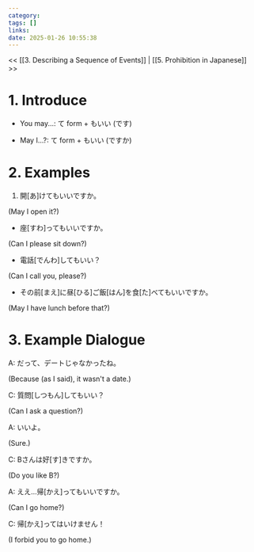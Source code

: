 ```yaml
---
category: 
tags: []
links:
date: 2025-01-26 10:55:38
---
```

<< [[3. Describing a Sequence of Events]] | [[5. Prohibition in Japanese]] >>
# 1. Introduce

- You may...: て form + もいい (です)

- May I...?: て form + もいい (ですか)

# 2. Examples

1. 開\[あ\]けてもいいですか。

(May I open it?)

- 座\[すわ\]ってもいいですか。

(Can I please sit down?)

- 電話\[でんわ\]してもいい？

(Can I call you, please?)

- その前\[まえ\]に昼\[ひる\]ご飯\[はん\]を食\[た\]べてもいいですか。

(May I have lunch before that?)

# 3. Example Dialogue

A: だって、デートじゃなかったね。

(Because (as I said), it wasn't a date.)

C: 質問\[しつもん\]してもいい？

(Can I ask a question?)

A: いいよ。

(Sure.)

C: Bさんは好\[す\]きですか。

(Do you like B?)

A: ええ...帰\[かえ\]ってもいいですか。

(Can I go home?)

C: 帰\[かえ\]ってはいけません！

(I forbid you to go home.)